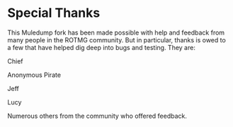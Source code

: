 # Special Thanks

This Muledump fork has been made possible with help and feedback from many people in the ROTMG community. But in particular, thanks is owed to a few that have helped dig deep into bugs and testing. They are:

Chief

Anonymous Pirate

Jeff

Lucy

Numerous others from the community who offered feedback.